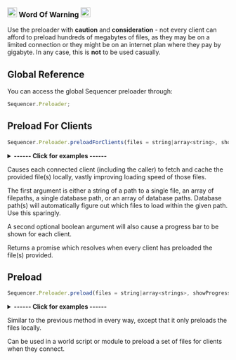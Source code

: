 ### <img src="../images/siren.gif" width="22px" height="22px" alt="Siren"> Word Of Warning <img src="../images/siren.gif" width="22px" height="22px" alt="Siren">

Use the preloader with **caution** and **consideration** - not every client can afford to preload hundreds of megabytes of files, as they may be on a limited connection or they might be on an internet plan where they pay by gigabyte. In any case, this is **not** to be used casually.

## Global Reference

You can access the global Sequencer preloader through:

```js
Sequencer.Preloader;
```

## Preload For Clients

```js
Sequencer.Preloader.preloadForClients(files = string|array<string>, showProgressBar = boolean)
```

<details>
  <summary><strong>------ Click for examples ------</strong></summary><br />

```js
// Preload a single file:
await Sequencer.Preloader.preloadForClients("single/path/to/file.webm");

// Preloading a list of files:
await Sequencer.Preloader.preloadForClients([
  "an/array/of/files.webm",
  "that/all/gets/loaded.webm",
]);

// Preload a single database path (which may contain multiple files)
await Sequencer.Preloader.preloadForClients("jb2a.fire_bolt");

// Preload a list of database paths:
await Sequencer.Preloader.preloadForClients([
  "jb2a.fire_bolt",
  "jb2a.ray_of_frost",
]);

// Preloading a list of files and show the progress bar:
await Sequencer.Preloader.preloadForClients(
  ["an/array/of/files.webm", "that/all/gets/loaded.webm"],
  true
);
```

<strong>--------------------------------</strong>

</details>

Causes each connected client (including the caller) to fetch and cache the provided file(s) locally, vastly improving loading speed of those files.

The first argument is either a string of a path to a single file, an array of filepaths, a single database path, or an array of database paths. Database path(s) will automatically figure out which files to load within the given path. Use this sparingly.

A second optional boolean argument will also cause a progress bar to be shown for each client.

Returns a promise which resolves when every client has preloaded the file(s) provided.

## Preload

```js
Sequencer.Preloader.preload(files = string|array<strings>, showProgressBar = boolean)
```

<details>
  <summary><strong>------ Click for examples ------</strong></summary><br />

```js
// Preload a single file:
await Sequencer.Preloader.preload("single/path/to/file.webm");

// Preloading a list of files:
await Sequencer.Preloader.preload([
  "an/array/of/files.webm",
  "that/all/gets/loaded.webm",
]);

// Preload a single database path (which may contain multiple files)
await Sequencer.Preloader.preload("jb2a.fire_bolt");

// Preload a list of database paths:
await Sequencer.Preloader.preload(["jb2a.fire_bolt", "jb2a.ray_of_frost"]);

// Preloading a list of files and show the progress bar:
await Sequencer.Preloader.preload(
  ["an/array/of/files.webm", "that/all/gets/loaded.webm"],
  true
);
```

<strong>--------------------------------</strong>

</details>

Similar to the previous method in every way, except that it only preloads the files locally.

Can be used in a world script or module to preload a set of files for clients when they connect.
